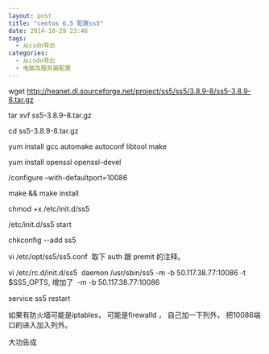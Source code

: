```yaml
---
layout: post
title: "centos 6.5 配置ss5"
date: 2014-10-29 23:46
tags: 
  - 从csdn导出
categories: 
  - 从csdn导出
  - 电脑及服务器配置
---
```


wget
http://heanet.dl.sourceforge.net/project/ss5/ss5/3.8.9-8/ss5-3.8.9-8.tar.gz

tar xvf  ss5-3.8.9-8.tar.gz

cd ss5-3.8.9-8.tar.gz

yum install gcc automake autoconf libtool make  

yum install openssl openssl-devel  

/configure –with-defaultport=10086

make && make install

chmod +x  /etc/init.d/ss5

/etc/init.d/ss5 start

  

chkconfig --add ss5

  

vi /etc/opt/ss5/ss5.conf  取下 auth 跟 premit 的注释。

  

vi /etc/rc.d/init.d/ss5  daemon /usr/sbin/ss5 -m -b 50.117.38.77:10086 -t
$SS5_OPTS, 增加了  -m -b 50.117.38.77:10086

  

service ss5 restart

  

如果有防火墙可能是iptables， 可能是firewalld ， 自己加一下列外， 把10086端口的进入加入列外。

  

大功告成

  

